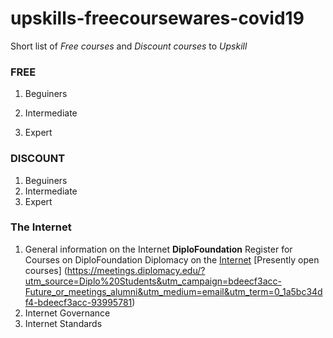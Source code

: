 # upskills-freecoursewares-covid19
Short list of *Free courses* and *Discount courses* to *Upskill* 
### FREE
1. Beguiners
    
2. Intermediate
3. Expert

### DISCOUNT
1. Beguiners
2. Intermediate
3. Expert

### The Internet
1. General information on the Internet
   **DiploFoundation**
   Register for Courses on DiploFoundation
   Diplomacy on the [Internet](https://www.diplomacy.edu/courses
   )
   [Presently open courses]
   (https://meetings.diplomacy.edu/?utm_source=Diplo%20Students&utm_campaign=bdeecf3acc-Future_or_meetings_alumni&utm_medium=email&utm_term=0_1a5bc34df4-bdeecf3acc-93995781)
2. Internet Governance
3. Internet Standards